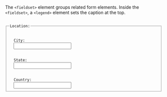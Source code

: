 The `<fieldset>` element groups related form elements. Inside the `<fieldset>`, a `<legend>` element sets the caption at the top.

<Editor lang="html">
<code>
<fieldset>
  <legend>Location:</legend>
  <label>City:</label>
  <input type="text">
  <br>
  <label>State: </label>
  <input type="text">
  <br>
  <label>Country: </label>
  <input type="text">
</fieldset>
</code>
</Editor>